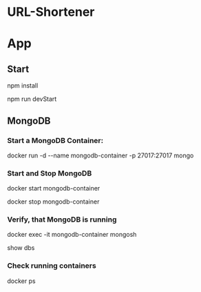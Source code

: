 # URL-Shortener

# App

## Start

npm install 

npm run devStart

## MongoDB

### Start a MongoDB Container:

docker run -d --name mongodb-container -p 27017:27017 mongo

### Start and Stop MongoDB

docker start mongodb-container

docker stop mongodb-container

### Verify, that MongoDB is running

docker exec -it mongodb-container mongosh

show dbs

### Check running containers

docker ps